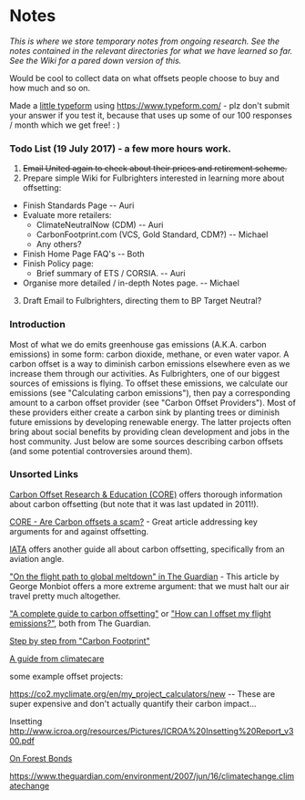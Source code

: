 # Notes

_This is where we store temporary notes from ongoing research. See the notes contained in the relevant directories for what we have learned so far. See the Wiki for a pared down version of this._

Would be cool to collect data on what offsets people choose to buy and how much and so on.

Made a [little typeform](https://fulbrightcarbon2017.typeform.com/to/PXOFF8) using https://www.typeform.com/  - plz don't submit your answer if you test it, because that uses up some of our 100 responses / month which we get free! : )

### Todo List (19 July 2017) - a few more hours work.

1. ~~Email United again to check about their prices and retirement scheme.~~
2. Prepare simple Wiki for Fulbrighters interested in learning more about offsetting:
  * Finish Standards Page -- Auri
  * Evaluate more retailers:
    * ClimateNeutralNow (CDM) -- Auri
    * CarbonFootprint.com (VCS, Gold Standard, CDM?) -- Michael
    * Any others?
  * Finish Home Page FAQ's -- Both
  * Finish Policy page: 
    * Brief summary of ETS / CORSIA. -- Auri
  * Organise more detailed / in-depth Notes page. -- Michael
3. Draft Email to Fulbrighters, directing them to BP Target Neutral?

### Introduction

Most of what we do emits greenhouse gas emissions (A.K.A. carbon emissions) in some form: carbon dioxide, methane, or even water vapor. A carbon offset is a way to diminish carbon emissions elsewhere even as we increase them through our activities. As Fulbrighters, one of our biggest sources of emissions is flying. To offset these emissions, we calculate our emissions (see "Calculating carbon emissions"), then pay a corresponding amount to a carbon offset provider (see "Carbon Offset Providers"). Most of these providers either create a carbon sink by planting trees or diminish future emissions by developing renewable energy. The latter projects often bring about social benefits by providing clean development and jobs in the host community. Just below are some sources describing carbon offsets (and some potential controversies around them).

### Unsorted Links

[Carbon Offset Research & Education (CORE)](http://www.co2offsetresearch.org/index.html) offers thorough information about carbon offsetting (but note that it was last updated in 2011!).

[CORE - Are Carbon offsets a scam?](http://www.co2offsetresearch.org/consumer/GoodorBad.html) - Great article addressing key arguments for and against offsetting.

[IATA](http://www.iata.org/whatwedo/environment/Documents/carbon-offset-guidelines-may2008.pdf) offers another guide all about carbon offsetting, specifically from an aviation angle.

["On the flight path to global meltdown" in The Guardian](http://www.theguardian.com/environment/2006/sep/21/travelsenvironmentalimpact.ethicalliving) - This article by George Monbiot offers a more extreme argument: that we must halt our air travel pretty much altogether.

["A complete guide to carbon offsetting"](http://www.theguardian.com/environment/2011/sep/16/carbon-offset-projects-carbon-emissions) or ["How can I offset my flight emissions?"](http://www.theguardian.com/travel/2015/apr/19/how-to-offset-flight-emissions), both from The Guardian.

[Step by step from "Carbon Footprint"](http://www.carbonfootprint.com/offsetshop.html) 

[A guide from climatecare](http://www.climatecare.org/carbon-offsetting/) 

some example offset projects:

https://co2.myclimate.org/en/my_project_calculators/new -- These are super expensive and don't actually quantify their carbon impact...

Insetting http://www.icroa.org/resources/Pictures/ICROA%20Insetting%20Report_v300.pdf

[On Forest Bonds](http://www.reuters.com/article/bhp-environment-forest-bond-idUSL8N1D86VG)

https://www.theguardian.com/environment/2007/jun/16/climatechange.climatechange